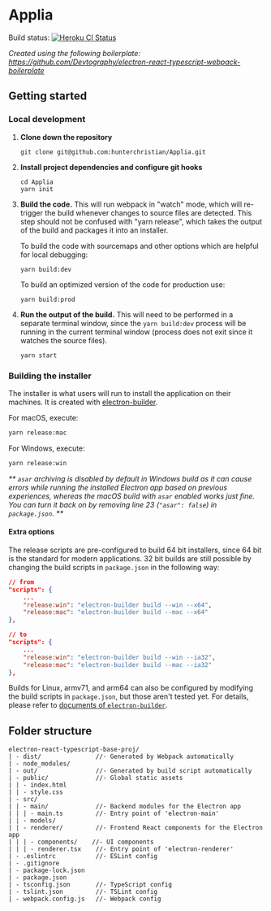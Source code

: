 # Applia
Build status: [![Heroku CI Status](https://draftr-ci-badge.herokuapp.com/last.svg)](https://dashboard.heroku.com/pipelines/58c72a49-0551-4b94-bda4-30f4ddf203fc/tests)

_Created using the following boilerplate: https://github.com/Devtography/electron-react-typescript-webpack-boilerplate_

## Getting started
### Local development
1. __Clone down the repository__
    ```
    git clone git@github.com:hunterchristian/Applia.git
    ```
2. __Install project dependencies and configure git hooks__
    ```
    cd Applia
    yarn init
    ```
3. __Build the code.__ This will run webpack in "watch" mode, which will re-trigger the build whenever changes to source files are detected. This step should not be confused with "yarn release", which takes the output of the build and packages it into an installer.
  
    To build the code with sourcemaps and other options which are helpful for local debugging:
    ```
    yarn build:dev
    ```

    To build an optimized version of the code for production use:
    ```
    yarn build:prod
    ```

4. __Run the output of the build.__ This will need to be performed in a separate terminal window, since the `yarn build:dev` process will be running in the current terminal window (process does not exit since it watches the source files).
    ```
    yarn start
    ```
### Building the installer
The installer is what users will run to install the application on their machines. It is created with [electron-builder](https://github.com/electron-userland/electron-builder).

For macOS, execute:
  ```bash
  yarn release:mac
  ```

For Windows, execute:
  ```bash
  yarn release:win
  ```
_** `asar` archiving is disabled by default in Windows build as it can cause 
errors while running the installed Electron app based on previous experiences, 
whereas the macOS build with `asar` enabled works just fine. You can turn it 
back on by removing line 23 (`"asar": false`) in `package.json`. **_

#### Extra options
The release scripts are pre-configured to build 64 bit installers, since 64 bit 
is the standard for modern applications. 32 bit builds are still 
possible by changing the build scripts in `package.json` in the following way:
```json
// from
"scripts": {
    ...
    "release:win": "electron-builder build --win --x64",
    "release:mac": "electron-builder build --mac --x64"
},

// to
"scripts": {
    ...
    "release:win": "electron-builder build --win --ia32",
    "release:mac": "electron-builder build --mac --ia32"
},
```

Builds for Linux, armv71, and arm64 can also be configured by modifying the 
build scripts in `package.json`, but those aren't tested yet. For details, 
please refer to [documents of `electron-builder`](https://www.electron.build/cli).

## Folder structure
```
electron-react-typescript-base-proj/
| - dist/               //- Generated by Webpack automatically
| - node_modules/
| - out/                //- Generated by build script automatically
| - public/             //- Global static assets
| | - index.html
| | - style.css
| - src/
| | - main/             //- Backend modules for the Electron app
| | | - main.ts         //- Entry point of 'electron-main'
| | - models/
| | - renderer/         //- Frontend React components for the Electron app
| | | - components/    //- UI components
| | | - renderer.tsx    //- Entry point of 'electron-renderer'
| - .eslintrc           //- ESLint config
| - .gitignore
| - package-lock.json
| - package.json
| - tsconfig.json       //- TypeScript config
| - tslint.json         //- TSLint config
| - webpack.config.js   //- Webpack config
```
